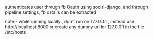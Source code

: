 authenticates user through fb Oauth using social-django, and through pipeline settings, fb details can be extracted 


note:- while running locally , don't run on 127.0.0.1 , instead use http://localhost:8000 or create any dummy url for 127.0.0.1 in the file /etc/hosts
